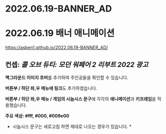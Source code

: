 # 2022.06.19-BANNER_AD <br>
# 2022.06.19 배너 애니메이션
https://asben1.github.io/2022.06.19-BANNER_AD/
<h2>컨셉:<i> 콜 오브 듀티: 모던 워페어 2 리부트 2022 광고</i></h2>

<b>백그라운드 이미지 호버</b>를 추가하여 주인공들을 확인할 수 있습니다.

<b>버튼부 / 하단 좌,우 메뉴에 링크</b>도 추가하였습니다.

<b>버튼부 / 하단 좌,우 메뉴 / 게임의 시놉시스 문구</b>에
각각의 <b>애니메이션</b>과 <b>키프레임</b>을 적용했습니다.

<b>주요 색상: #fff, #000, #009e00</b>

* 시놉시스 문구는 새로고침 하면 제대로 나오는 경우가 있습니다. *
